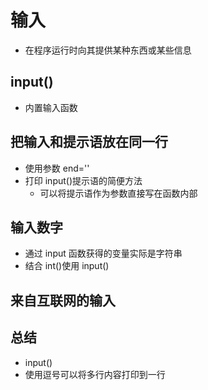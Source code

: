 # 输入

- 在程序运行时向其提供某种东西或某些信息

## input()

- 内置输入函数

## 把输入和提示语放在同一行

- 使用参数 end=''
- 打印 input()提示语的简便方法
  - 可以将提示语作为参数直接写在函数内部

## 输入数字

- 通过 input 函数获得的变量实际是字符串
- 结合 int()使用 input()

## 来自互联网的输入

## 总结

- input()
- 使用逗号可以将多行内容打印到一行
